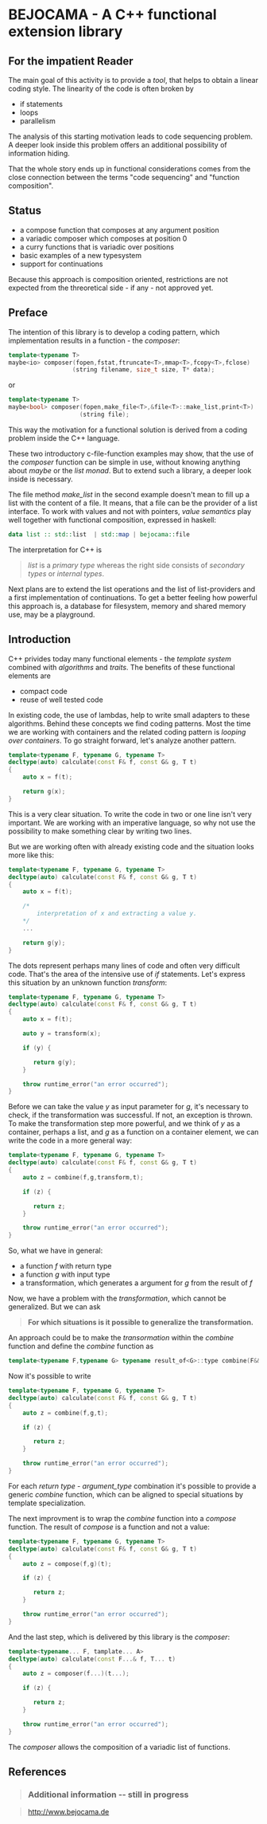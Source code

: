 BEJOCAMA - A C++ functional extension library
=============================================

For the impatient Reader
------------------------

The main goal of this activity is to provide a *tool*, that helps to
obtain a linear coding style. The linearity of the code is often
broken by

 * if statements
 * loops
 * parallelism

The analysis of this starting motivation leads to code sequencing
problem. A deeper look inside this problem offers an additional
possibility of information hiding.

That the whole story ends up in functional considerations comes from
the close connection between the terms "code sequencing" and
"function composition".


Status
------

 * a compose function that composes at any argument position
 * a variadic composer which composes at position 0
 * a curry functions that is variadic over positions
 * basic examples of a new typesystem
 * support for continuations

Because this approach is composition oriented, restrictions are
not expected from the threoretical side - if any - not approved yet.

Preface
-------

The intention of this library is to develop a coding pattern, which
implementation results in a function - the *composer*:

```cpp
template<typename T>
maybe<io> composer(fopen,fstat,ftruncate<T>,mmap<T>,fcopy<T>,fclose)
				  (string filename, size_t size, T* data);
```

or

```cpp
template<typename T>
maybe<bool> composer(fopen,make_file<T>,&file<T>::make_list,print<T>)
                    (string file);
```

This way the motivation for a functional solution is derived from a coding
problem inside the C++ language. 

These two introductory c-file-function examples may show, that the use of
the *composer* function can be simple in use, without knowing anything
about *maybe* or the *list monad*. But to extend such a library, a deeper
look inside is necessary.

The file method *make_list* in the second example doesn't mean to fill up
a list with the content of a file. It means, that a file can be the provider
of a list interface. To work with values and not with pointers,
*value semantics* play well together with functional composition, expressed
in haskell:

```haskell
data list :: std::list  | std::map | bejocama::file
```

The interpretation for C++ is

> *list* is a *primary type* whereas the right side consists of
> *secondary types* or *internal types*.

Next plans are to extend the list operations and the list of list-providers
and a first implementation of continuations. To get a better feeling how powerful
this approach is, a database for filesystem, memory and shared memory use,
may be a playground.


Introduction
------------

C++ privides today many functional elements - the *template system* combined with
*algorithms* and *traits*. The benefits of these functional elements are

  * compact code
  * reuse of well tested code

In existing code, the use of lambdas, help to write small adapters to these
algorithms. Behind these concepts we find coding patterns. Most the time we
are working with containers and the related coding pattern is
*looping over containers*. To go straight forward, let's analyze another
pattern.

```cpp
template<typename F, typename G, typename T>
decltype(auto) calculate(const F& f, const G& g, T t)
{
	auto x = f(t);

	return g(x);
}
```

This is a very clear situation. To write the code in two or one line
isn't very important. We are working with an imperative language, so why
not use the possibility to make something clear by writing two lines.

But we are working often with already existing code and the situation looks
more like this:

```cpp
template<typename F, typename G, typename T>
decltype(auto) calculate(const F& f, const G& g, T t)
{
	auto x = f(t);

	/*
		interpretation of x and extracting a value y.
	*/
	...

	return g(y);
}
```

The dots represent perhaps many lines of code and often very difficult code.
That's the area of the intensive use of *if* statements. Let's express this
situation by an unknown function *transform*:

```cpp
template<typename F, typename G, typename T>
decltype(auto) calculate(const F& f, const G& g, T t)
{
	auto x = f(t);

	auto y = transform(x);

	if (y) {

	   return g(y);
	}

	throw runtime_error("an error occurred");
}
```

Before we can take the value *y* as input parameter for *g*, it's necessary
to check, if the transformation was successful. If not, an exception is
thrown. To make the transformation step more powerful, and we think of *y*
as a container, perhaps a list, and *g* as a function on a container element,
we can write the code in a more general way:

```cpp
template<typename F, typename G, typename T>
decltype(auto) calculate(const F& f, const G& g, T t)
{
	auto z = combine(f,g,transform,t);

	if (z) {

	   return z;
	}

	throw runtime_error("an error occurred");
}
```

So, what we have in general:

  * a function *f* with return type
  * a function *g* with input type
  * a transformation, which generates a argument for *g*
    from the result of *f*

Now, we have a problem with the *transformation*, which cannot be generalized.
But we can ask

> **For which situations is it possible to generalize the transformation.**

An approach could be to make the *transormation* within the *combine* function
and define the *combine* function as

```cpp
template<typename F,typename G> typename result_of<G>::type combine(F&& f, G&& g); 
```

Now it's possible to write

```cpp
template<typename F, typename G, typename T>
decltype(auto) calculate(const F& f, const G& g, T t)
{
	auto z = combine(f,g,t);

	if (z) {

	   return z;
	}

	throw runtime_error("an error occurred");
}
```

For each *return type* - *argument_type* combination it's possible to provide a
generic *combine* function, which can be aligned to special situations by
template specialization.

The next improvment is to wrap the *combine* function into a *compose* function.
The result of *compose* is a function and not a value:

```cpp
template<typename F, typename G, typename T>
decltype(auto) calculate(const F& f, const G& g, T t)
{
	auto z = compose(f,g)(t);

	if (z) {

	   return z;
	}

	throw runtime_error("an error occurred");
}
```

And the last step, which is delivered by this library is the *composer*:

```cpp
template<typename... F, tamplate... A>
decltype(auto) calculate(const F...& f, T... t)
{
	auto z = composer(f...)(t...);

	if (z) {

	   return z;
	}

	throw runtime_error("an error occurred");
}
```
The *composer* allows the composition of a variadic list of functions.


References
----------

> ### Additional information -- still in progress ###

> <http://www.bejocama.de>
